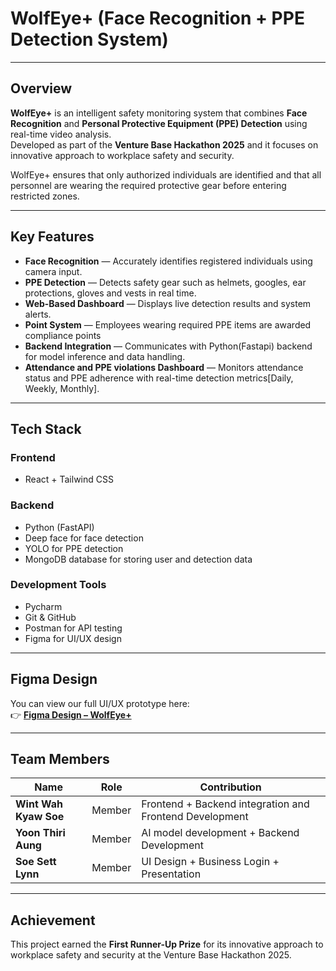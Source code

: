 # WolfEye+ (Face Recognition + PPE Detection System)

---

## Overview

**WolfEye+** is an intelligent safety monitoring system that combines **Face Recognition** and **Personal Protective Equipment (PPE) Detection** using real-time video analysis.  
Developed as part of the **Venture Base Hackathon 2025** and it focuses on innovative approach to workplace safety and security.

WolfEye+ ensures that only authorized individuals are identified and that all personnel are wearing the required protective gear before entering restricted zones.

---

## Key Features

- **Face Recognition** — Accurately identifies registered individuals using camera input.  
- **PPE Detection** — Detects safety gear such as helmets, googles, ear protections, gloves and vests in real time.  
- **Web-Based Dashboard** — Displays live detection results and system alerts.  
- **Point System** — Employees wearing required PPE items are awarded compliance points
- **Backend Integration** — Communicates with Python(Fastapi) backend for model inference and data handling.  
- **Attendance and PPE violations Dashboard** — Monitors attendance status and PPE adherence with real-time detection metrics[Daily, Weekly, Monthly].

---

## Tech Stack

### **Frontend**
- React + Tailwind CSS 

### **Backend**
- Python (FastAPI) 
- Deep face for face detection
- YOLO for PPE detection 
- MongoDB database for storing user and detection data

### **Development Tools**
- Pycharm
- Git & GitHub  
- Postman for API testing  
- Figma for UI/UX design

---

## Figma Design

You can view our full UI/UX prototype here:  
👉 [**Figma Design – WolfEye+**](https://www.figma.com/design/797voXR96mDZU5P840oQaB/TrinityX?node-id=0-1&t=XwKUDhOUj0oB2szA-1)


---

## Team Members

| Name | Role | Contribution |
|------|------|---------------|
| **Wint Wah Kyaw Soe** | Member | Frontend + Backend integration and Frontend Development |
| **Yoon Thiri Aung** | Member | AI model development + Backend Development |
| **Soe Sett Lynn** | Member | UI Design + Business Login + Presentation |

---

## Achievement

This project earned the **First Runner-Up Prize** for its innovative approach to workplace safety and security at the Venture Base Hackathon 2025.

